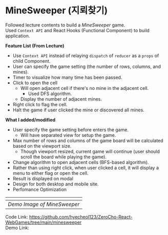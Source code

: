 # MineSweeper (지뢰찾기)

Followed lecture contents to build a _MineSweeper_ game.  
Used `Context API` and React Hooks (Functional Component) to build application.

**Feature List (From Lecture)**

- Use `Context API` instead of relaying `dispatch` of `reducer` as a `props` of child Component.
- User can specify the game setting (the number of rows, columns, and mines).
- Timer to visualize how many time has been passed.
- Click to open the cell
  - Will open adjacent cell if there's no mine in the adjacent cell.
    - Used DFS algorithm.
  - Display the number of adjacent mines.
- Right click to flag the cell.
- Halt the game if user clicked the mine or discovered all mines.

**What I added/modified**

- User specify the game setting before enters the game.
  - Will have separated view for setup the game.
- Max number of rows and columns of the game board will be calculated based on the viewport size.
  - Though viewport resized, current game will continue (user should scroll the board while playing the game).
- Change algorithm to open adjacent cells (BFS-based algorithm).
- Rather than using right click, when user clicked a cell, it will display a menu to either flag or open the cell.
- Result is displayed on modal
- Design for both desktop and mobile site.
- Perfomance Optimization

|            ![]()            |
| :-------------------------: |
| _Demo Image of MineSweeper_ |

Code Link: https://github.com/hyecheol123/ZeroCho-React-WebGames/tree/main/minesweeper  
Demo Link:
